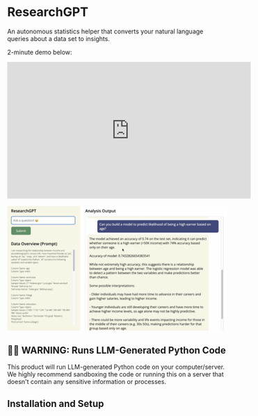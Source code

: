 # ResearchGPT

An autonomous statistics helper that converts your natural language queries about a data set to insights.

2-minute demo below:
<iframe width="560" height="315" src="https://www.youtube.com/embed/-fzFCii6UoA" title="YouTube video player" frameborder="0" allow="accelerometer; autoplay; clipboard-write; encrypted-media; gyroscope; picture-in-picture; web-share" allowfullscreen></iframe>

[![ResearchGPT screenshot](screenshot.png)](https://www.youtube.com/watch?v=-fzFCii6UoA)


## 🚨🚨 WARNING: Runs LLM-Generated Python Code

This product will run LLM-generated Python code on your computer/server. We highly recommend sandboxing the code or running this on a server that doesn't contain any sensitive information or processes.

## Installation and Setup
